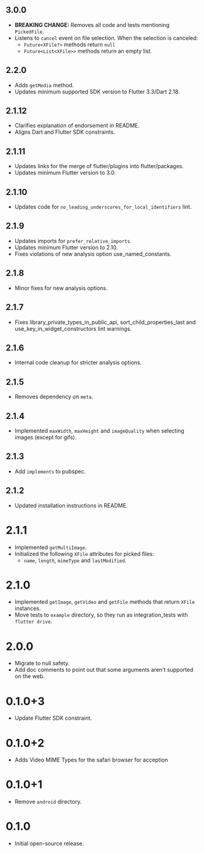 ## 3.0.0

* **BREAKING CHANGE:** Removes all code and tests mentioning `PickedFile`.
* Listens to `cancel` event on file selection. When the selection is canceled:
  * `Future<XFile?>` methods return `null`
  * `Future<List<XFile>>` methods return an empty list.

## 2.2.0

* Adds `getMedia` method.
* Updates minimum supported SDK version to Flutter 3.3/Dart 2.18.

## 2.1.12

* Clarifies explanation of endorsement in README.
* Aligns Dart and Flutter SDK constraints.

## 2.1.11

* Updates links for the merge of flutter/plugins into flutter/packages.
* Updates minimum Flutter version to 3.0.

## 2.1.10

* Updates code for `no_leading_underscores_for_local_identifiers` lint.

## 2.1.9

* Updates imports for `prefer_relative_imports`.
* Updates minimum Flutter version to 2.10.
* Fixes violations of new analysis option use_named_constants.

## 2.1.8

* Minor fixes for new analysis options.

## 2.1.7

* Fixes library_private_types_in_public_api, sort_child_properties_last and use_key_in_widget_constructors
  lint warnings.

## 2.1.6

* Internal code cleanup for stricter analysis options.

## 2.1.5

* Removes dependency on `meta`.

## 2.1.4

* Implemented `maxWidth`, `maxHeight` and `imageQuality` when selecting images
  (except for gifs).

## 2.1.3

* Add `implements` to pubspec.

## 2.1.2

* Updated installation instructions in README.

# 2.1.1

* Implemented `getMultiImage`.
* Initialized the following `XFile` attributes for picked files:
  * `name`, `length`, `mimeType` and `lastModified`.

# 2.1.0

* Implemented `getImage`, `getVideo` and `getFile` methods that return `XFile` instances.
* Move tests to `example` directory, so they run as integration_tests with `flutter drive`.

# 2.0.0

* Migrate to null safety.
* Add doc comments to point out that some arguments aren't supported on the web.

# 0.1.0+3

* Update Flutter SDK constraint.

# 0.1.0+2

* Adds Video MIME Types for the safari browser for acception

# 0.1.0+1

* Remove `android` directory.

# 0.1.0

* Initial open-source release.
